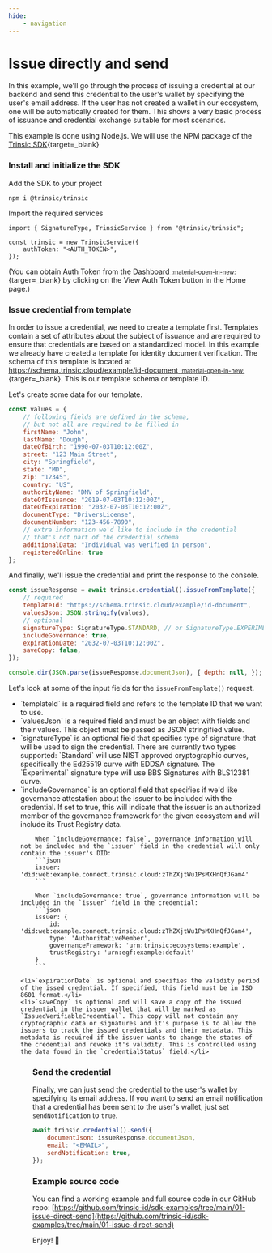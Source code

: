 ```yaml
---
hide:
    - navigation
---
```


# Issue directly and send

In this example, we'll go through the process of issuing a credential at our backend and send this credential to the user's wallet by
specifying the user's email address. If the user has not created a wallet in our ecosystem, one will be automatically created for them.
This shows a very basic process of issuance and credential exchange suitable for most scenarios.

This example is done using Node.js. We will use the NPM package of the [Trinsic SDK](https://www.npmjs.com/package/@trinsic/trinsic){target=_blank}

### Install and initialize the SDK

Add the SDK to your project

```
npm i @trinsic/trinsic
```

Import the required services

```
import { SignatureType, TrinsicService } from "@trinsic/trinsic";

const trinsic = new TrinsicService({
    authToken: "<AUTH_TOKEN>",
});
```

(You can obtain Auth Token from the [Dashboard <small>:material-open-in-new:</small>](https://dashboard.trinsic.id){targer=_blank} by clicking on the View Auth Token button in the Home page.)

### Issue credential from template

In order to issue a credential, we need to create a template first. Templates contain a set of attributes about the subject of issuance and
are required to ensure that credentials are based on a standardized model. In this example we already have created a template for identity document verification. The schema of this template is located at [https://schema.trinsic.cloud/example/id-document  <small>:material-open-in-new:</small>](https://schema.trinsic.cloud/example/id-document){targer=_blank}. This is our template schema or template ID.

Let's create some data for our template.

```js
const values = {
    // following fields are defined in the schema,
    // but not all are required to be filled in
    firstName: "John",
    lastName: "Dough",
    dateOfBirth: "1990-07-03T10:12:00Z",
    street: "123 Main Street",
    city: "Springfield",
    state: "MD",
    zip: "12345",
    country: "US",
    authorityName: "DMV of Springfield",
    dateOfIssuance: "2019-07-03T10:12:00Z",
    dateOfExpiration: "2032-07-03T10:12:00Z",
    documentType: "DriversLicense",
    documentNumber: "123-456-7890",
    // extra information we'd like to include in the credential
    // that's not part of the credential schema
    additionalData: "Individual was verified in person",
    registeredOnline: true
};
```

And finally, we'll issue the credential and print the response to the console.

```js
const issueResponse = await trinsic.credential().issueFromTemplate({
    // required
    templateId: "https://schema.trinsic.cloud/example/id-document",
    valuesJson: JSON.stringify(values),
    // optional
    signatureType: SignatureType.STANDARD, // or SignatureType.EXPERIMENTAL
    includeGovernance: true,
    expirationDate: "2032-07-03T10:12:00Z",
    saveCopy: false,
});

console.dir(JSON.parse(issueResponse.documentJson), { depth: null, });
```

Let's look at some of the input fields for the `issueFromTemplate()` request.
<ul>
    <li>`templateId` is a required field and refers to the template ID that we want to use.</li>
    <li>`valuesJson` is a required field and must be an object with fields and their values. This object must be passed as JSON stringified value.</li>
    <li>`signatureType` is an optional field that specifies type of signature that will be used to sign the credential. There are currently two types supported: `Standard` will use NIST approved cryptographic curves, specifically the Ed25519 curve with EDDSA signature. The `Experimental` signature type will use BBS Signatures with BLS12381 curve.</li>
    <li>`includeGovernance` is an optional field that specifies if we'd like governance attestation about the issuer to be included with the credential. If set to true, this will indicate that the issuer is an authorized member of the governance framework for the given ecosystem and will include its Trust Registry data.</li>

        When `includeGovernance: false`, governance information will not be included and the `issuer` field in the credential will only contain the issuer's DID:
        ```json
        issuer: 'did:web:example.connect.trinsic.cloud:zThZXjtWu1PsMXHnQfJGam4'
        ```

        When `includeGovernance: true`, governance information will be included in the `issuer` field in the credential:
        ```json
        issuer: {
            id: 'did:web:example.connect.trinsic.cloud:zThZXjtWu1PsMXHnQfJGam4',
            type: 'AuthoritativeMember',
            governanceFramework: 'urn:trinsic:ecosystems:example',
            trustRegistry: 'urn:egf:example:default'
        }
        ```

    <li>`expirationDate` is optional and specifies the validity period of the issed credential. If specified, this field must be in ISO 8601 format.</li>
    <li>`saveCopy` is optional and will save a copy of the issued credential in the issuer wallet that will be marked as `IssuedVerifiableCredential`. This copy will not contain any cryptographic data or signatures and it's purpose is to allow the issuers to track the issued credentials and their metadata. This metadata is required if the issuer wants to change the status of the credential and revoke it's validity. This is controlled using the data found in the `credentialStatus` field.</li>
<ul>

### Send the credential

Finally, we can just send the credential to the user's wallet by specifying its email address. If you want to send an email notification that a credential has been sent to the user's wallet, just set `sendNotification` to `true`.

```js
await trinsic.credential().send({
    documentJson: issueResponse.documentJson,
    email: "<EMAIL>",
    sendNotification: true,
});

```

### Example source code

You can find a working example and full source code in our GitHub repo: [https://github.com/trinsic-id/sdk-examples/tree/main/01-issue-direct-send](https://github.com/trinsic-id/sdk-examples/tree/main/01-issue-direct-send)

Enjoy! 👋
